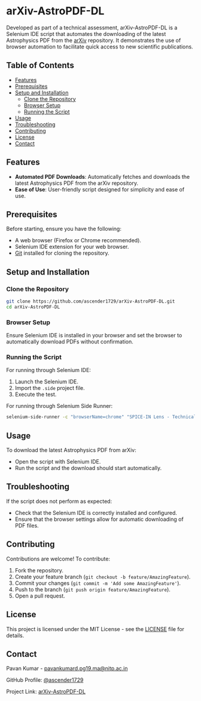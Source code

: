 
# arXiv-AstroPDF-DL

Developed as part of a technical assessment, arXiv-AstroPDF-DL is a Selenium IDE script that automates the downloading of the latest Astrophysics PDF from the [arXiv](https://arxiv.org/) repository. It demonstrates the use of browser automation to facilitate quick access to new scientific publications.

## Table of Contents

- [Features](#features)
- [Prerequisites](#prerequisites)
- [Setup and Installation](#setup-and-installation)
  - [Clone the Repository](#clone-the-repository)
  - [Browser Setup](#browser-setup)
  - [Running the Script](#running-the-script)
- [Usage](#usage)
- [Troubleshooting](#troubleshooting)
- [Contributing](#contributing)
- [License](#license)
- [Contact](#contact)

## Features

- **Automated PDF Downloads**: Automatically fetches and downloads the latest Astrophysics PDF from the arXiv repository.
- **Ease of Use**: User-friendly script designed for simplicity and ease of use.

## Prerequisites

Before starting, ensure you have the following:

- A web browser (Firefox or Chrome recommended).
- Selenium IDE extension for your web browser.
- [Git](https://git-scm.com/) installed for cloning the repository.

## Setup and Installation

### Clone the Repository

```bash
git clone https://github.com/ascender1729/arXiv-AstroPDF-DL.git
cd arXiv-AstroPDF-DL
```

### Browser Setup

Ensure Selenium IDE is installed in your browser and set the browser to automatically download PDFs without confirmation.

### Running the Script

For running through Selenium IDE:

1. Launch the Selenium IDE.
2. Import the `.side` project file.
3. Execute the test.

For running through Selenium Side Runner:

```bash
selenium-side-runner -c "browserName=chrome" "SPICE-IN Lens - Technical Assessment.side"
```

## Usage

To download the latest Astrophysics PDF from arXiv:

- Open the script with Selenium IDE.
- Run the script and the download should start automatically.

## Troubleshooting

If the script does not perform as expected:

- Check that the Selenium IDE is correctly installed and configured.
- Ensure that the browser settings allow for automatic downloading of PDF files.

## Contributing

Contributions are welcome! To contribute:

1. Fork the repository.
2. Create your feature branch (`git checkout -b feature/AmazingFeature`).
3. Commit your changes (`git commit -m 'Add some AmazingFeature'`).
4. Push to the branch (`git push origin feature/AmazingFeature`).
5. Open a pull request.

## License

This project is licensed under the MIT License - see the [LICENSE](LICENSE) file for details.

## Contact

Pavan Kumar - pavankumard.pg19.ma@nitp.ac.in

GitHub Profile: [@ascender1729](https://github.com/ascender1729)

Project Link: [arXiv-AstroPDF-DL](https://github.com/ascender1729/arXiv-AstroPDF-DL)
